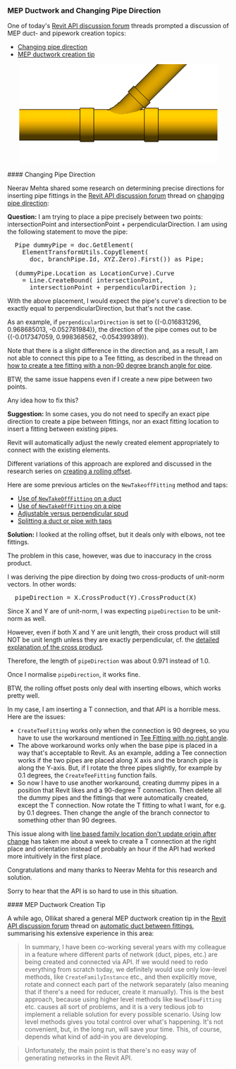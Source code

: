 <head>
<meta http-equiv="Content-Type" content="text/html; charset=utf-8">
<link rel="stylesheet" type="text/css" href="bc.css">
<script src="https://cdn.rawgit.com/google/code-prettify/master/loader/run_prettify.js" type="text/javascript"></script>
</head>

<!---

- 11711167 [Connect/Add Pipe at Specified Angle]

- mep ductwork creation tips from ollikat
  https://forums.autodesk.com/t5/revit-api-forum/automatic-duct-between-fittings/m-p/8890265

twitter:

MEP ductwork and changing pipe direction in the #RevitAPI @AutodeskForge @AutodeskRevit #bim #DynamoBim #ForgeDevCon http://bit.ly/pipedirection

One of today's Revit API discussion forum threads prompted a discussion of MEP duct- and pipework creation topics
&ndash; Changing pipe direction
&ndash; MEP ductwork creation tip...

linkedin:


#bim #DynamoBim #ForgeDevCon #Revit #API #IFC #SDK #AI #VisualStudio #Autodesk #AEC #adsk

the [Revit API discussion forum](http://forums.autodesk.com/t5/revit-api-forum/bd-p/160) thread

<p style="font-size: 80%; font-style:italic"></p>

-->

### MEP Ductwork and Changing Pipe Direction

One of today's [Revit API discussion forum](http://forums.autodesk.com/t5/revit-api-forum/bd-p/160) threads
prompted a discussion of MEP duct- and pipework creation topics:

- [Changing pipe direction](#2)
- [MEP ductwork creation tip](#3)

<center>
<img src="img/tee_connect.png" alt="Tee branch fitting" width="450">
</center>

####<a name="2"></a> Changing Pipe Direction

Neerav Mehta shared some research on determining precise directions for inserting pipe fittings in
the [Revit API discussion forum](http://forums.autodesk.com/t5/revit-api-forum/bd-p/160) thread
on [changing pipe direction](https://forums.autodesk.com/t5/revit-api-forum/changing-pipe-direction/m-p/8966993):

**Question:** I am trying to place a pipe precisely between two points: intersectionPoint and intersectionPoint + perpendicularDirection. I am using the following statement to move the pipe:

<pre class="code">
  Pipe dummyPipe = doc.GetElement(
    ElementTransformUtils.CopyElement(
      doc, branchPipe.Id, XYZ.Zero).First()) as Pipe;

  (dummyPipe.Location as LocationCurve).Curve
    = Line.CreateBound( intersectionPoint,
      intersectionPoint + perpendicularDirection );
</pre>

With the above placement, I would expect the pipe's curve's direction to be exactly equal to perpendicularDirection, but that's not the case.

As an example, if `perpendicularDirection` is set to {(-0.016831296, 0.968685013, -0.052781984)}, the direction of the pipe comes out to be {(-0.017347059, 0.998368562, -0.054399389)}.

Note that there is a slight difference in the direction and, as a result, I am not able to connect this pipe to a Tee fitting, as described in the thread
on [how to create a tee fitting with a non-90 degree branch angle for pipe](https://forums.autodesk.com/t5/revit-api-forum/how-to-create-a-tee-fitting-of-not-90-degree-branch-angle-for/td-p/8433556).

BTW, the same issue happens even if I create a new pipe between two points.

Any idea how to fix this?

**Suggestion:** In some cases, you do not need to specify an exact pipe direction to create a pipe between fittings, nor an exact fitting location to insert a fitting between existing pipes.

Revit will automatically adjust the newly created element appropriately to connect with the existing elements.

Different variations of this approach are explored and discussed in the research series
on [creating a rolling offset](http://thebuildingcoder.typepad.com/blog/2014/01/final-rolling-offset-using-pipecreate.html).

Here are some previous articles on the `NewTakeoffFitting` method and taps:

- [Use of `NewTakeOffFitting` on a duct](http://thebuildingcoder.typepad.com/blog/2011/02/use-of-newtakeofffitting-on-a-duct.html)
- [Use of `NewTakeOffFitting` on a pipe](http://thebuildingcoder.typepad.com/blog/2011/04/use-of-newtakeofffitting-on-a-pipe.html)
- [Adjustable versus perpendicular spud](http://thebuildingcoder.typepad.com/blog/2013/02/adjustable-versus-perpendicular-spud.html)
- [Splitting a duct or pipe with taps](http://thebuildingcoder.typepad.com/blog/2014/02/daylighting-extension-and-splitting-with-taps.html#3)

**Solution:** I looked at the rolling offset, but it deals only with elbows, not tee fittings.

The problem in this case, however, was due to inaccuracy in the cross product.

I was deriving the pipe direction by doing two cross-products of unit-norm vectors. In other words:

<pre>
  pipeDirection = X.CrossProduct(Y).CrossProduct(X)
</pre>

Since X and Y are of unit-norm, I was expecting `pipeDirection` to be unit-norm as well.

However, even if both X and Y are unit length, their cross product will still NOT be unit length unless they are exactly perpendicular, cf.
the [detailed explanation of the cross product](https://en.wikipedia.org/wiki/Cross_product).

Therefore, the length of `pipeDirection` was about 0.971 instead of 1.0.

Once I normalise `pipeDirection`, it works fine.

BTW, the rolling offset posts only deal with inserting elbows, which works pretty well.

In my case, I am inserting a T connection, and that API is a horrible mess. Here are the issues:

- `CreateTeeFitting` works only when the connection is 90 degrees, so you have to use the workaround mentioned in [Tee Fitting with no right angle](https://forums.autodesk.com/t5/revit-api-forum/tee-fitting-with-no-right-angle/m-p/8954339).
- The above workaround works only when the base pipe is placed in a way that's acceptable to Revit. As an example, adding a Tee connection works if the two pipes are placed along X axis and the branch pipe is along the Y-axis. But, if I rotate the three pipes slightly, for example by 0.1 degrees, the `CreateTeeFitting` function fails.
- So now I have to use another workaround, creating dummy pipes in a position that Revit likes and a 90-degree T connection. Then delete all the dummy pipes and the fittings that were automatically created, except the T connection. Now rotate the T fitting to what I want, for e.g. by 0.1 degrees. Then change the angle of the branch connector to something other than 90 degrees.

This issue along
with [line based family location don't update origin after change](https://forums.autodesk.com/t5/revit-api-forum/tee-fitting-with-no-right-angle/m-p/8954339) has
taken me about a week to create a T connection at the right place and orientation instead of probably an hour if the API had worked more intuitively in the first place.

Congratulations and many thanks to Neerav Mehta for this research and solution.

Sorry to hear that the API is so hard to use in this situation. 

####<a name="3"></a> MEP Ductwork Creation Tip 

A while ago, Ollikat shared a general MEP ductwork creation tip in
the [Revit API discussion forum](http://forums.autodesk.com/t5/revit-api-forum/bd-p/160) thread
on [automatic duct between fittings](https://forums.autodesk.com/t5/revit-api-forum/automatic-duct-between-fittings/m-p/8890265), summarising his extensive experience in this area:

> In summary, I have been co-working several years with my colleague in a feature where different parts of network (duct, pipes, etc.) are being created and connected via API. If we would need to redo everything from scratch today, we definitely would use only low-level methods, like `CreateFamilyInstance` etc., and then explicitly move, rotate and connect each part of the network separately (also meaning that if there's a need for reducer, create it manually). This is the best approach, because using higher level methods like `NewElbowFitting` etc. causes all sort of problems, and it is a very tedious job to implement a reliable solution for every possible scenario. Using low level methods gives you total control over what's happening. It's not convenient, but, in the long run, will save your time. This, of course, depends what kind of add-in you are developing.

> Unfortunately, the main point is that there's no easy way of generating networks in the Revit API.

